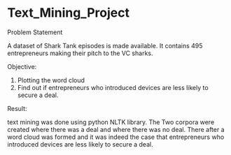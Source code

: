 # Text_Mining_Project

Problem Statement

A dataset of Shark Tank episodes is made available. It contains 495 entrepreneurs making their pitch to the VC sharks.

Objective:

1. Plotting the word cloud
2. Find out if entrepreneurs who introduced devices are less likely to secure a deal.

Result:

text mining was done using python NLTK library. The 
Two corpora were created where there was a deal and where there was no deal. There after a word cloud was formed and it was indeed the case that entrepreneurs who introduced devices
are less likely to secure a deal.

